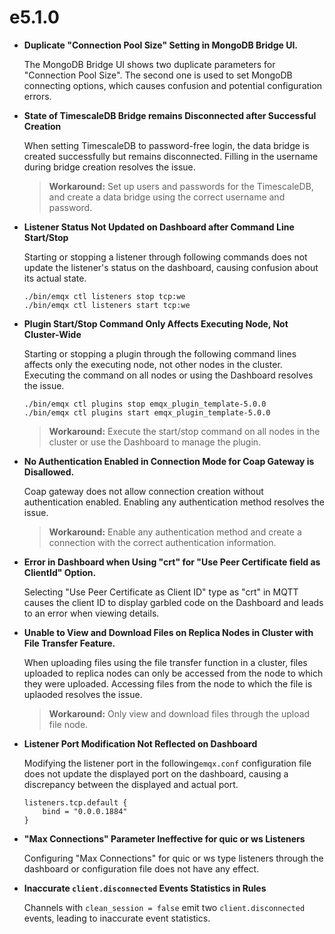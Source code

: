 # e5.1.0

-   **Duplicate "Connection Pool Size" Setting in MongoDB Bridge UI.**

    The MongoDB Bridge UI shows two duplicate parameters for "Connection Pool Size". The second one is used to set MongoDB connecting options, which causes confusion and potential configuration errors.

-   **State of TimescaleDB Bridge remains Disconnected after Successful Creation**

    When setting TimescaleDB to password-free login, the data bridge is created successfully but remains disconnected. Filling in the username during bridge creation resolves the issue.

    > **Workaround:**
    > Set up users and passwords for the TimescaleDB, and create a data bridge using the correct username and password.

-   **Listener Status Not Updated on Dashboard after Command Line Start/Stop**

    Starting or stopping a listener through following commands does not update the listener's status on the dashboard, causing confusion about its actual state.
    ```
    ./bin/emqx ctl listeners stop tcp:we
    ./bin/emqx ctl listeners start tcp:we
    ```

-   **Plugin Start/Stop Command Only Affects Executing Node, Not Cluster-Wide**

    Starting or stopping a plugin through the following command lines affects only the executing node, not other nodes in the cluster. Executing the command on all nodes or using the Dashboard resolves the issue.
    ```
    ./bin/emqx ctl plugins stop emqx_plugin_template-5.0.0
    ./bin/emqx ctl plugins start emqx_plugin_template-5.0.0
    ```

    > **Workaround:**
    > Execute the start/stop command on all nodes in the cluster or use the Dashboard to manage the plugin.

-   **No Authentication Enabled in Connection Mode for Coap Gateway is Disallowed.**

    Coap gateway does not allow connection creation without authentication enabled. Enabling any authentication method resolves the issue.

    > **Workaround:**
    > Enable any authentication method and create a connection with the correct authentication information.

-   **Error in Dashboard when Using "crt" for "Use Peer Certificate field as ClientId" Option.**

    Selecting "Use Peer Certificate as Client ID" type as "crt" in MQTT causes the client ID to display garbled code on the Dashboard and leads to an error when viewing details.

-   **Unable to View and Download Files on Replica Nodes in Cluster with File Transfer Feature.**

    When uploading files using the file transfer function in a cluster, files uploaded to replica nodes can only be accessed from the node to which they were uploaded. Accessing files from the node to which the file is uplaoded resolves the issue.

    > **Workaround:**
    > Only view and download files through the upload file node.

-   **Listener Port Modification Not Reflected on Dashboard**

    Modifying the listener port in the following`emqx.conf` configuration file does not update the displayed port on the dashboard, causing a discrepancy between the displayed and actual port.
    ```
    listeners.tcp.default {
        bind = "0.0.0.1884"
    }
    ```

-   **"Max Connections" Parameter Ineffective for quic or ws Listeners**

    Configuring "Max Connections" for quic or ws type listeners through the dashboard or configuration file does not have any effect.

-   **Inaccurate `client.disconnected` Events Statistics in Rules**

    Channels with `clean_session = false` emit two `client.disconnected` events, leading to inaccurate event statistics.
